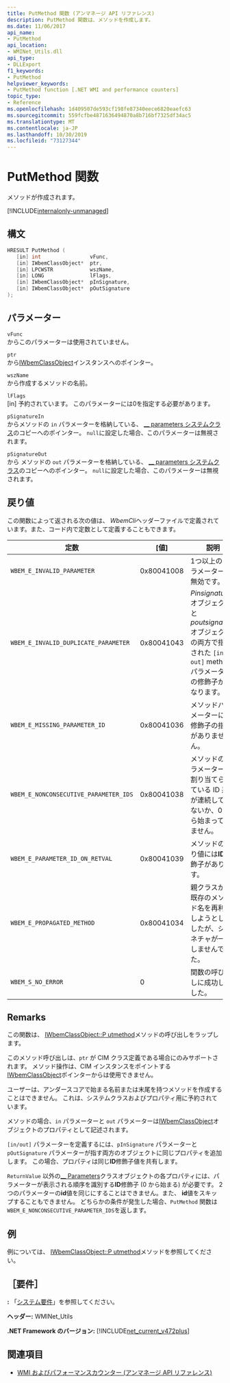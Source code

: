 ```yaml
---
title: PutMethod 関数 (アンマネージ API リファレンス)
description: PutMethod 関数は、メソッドを作成します。
ms.date: 11/06/2017
api_name:
- PutMethod
api_location:
- WMINet_Utils.dll
api_type:
- DLLExport
f1_keywords:
- PutMethod
helpviewer_keywords:
- PutMethod function [.NET WMI and performance counters]
topic_type:
- Reference
ms.openlocfilehash: 1d409507de593cf198fe87340eece6820eaefc63
ms.sourcegitcommit: 559fcfbe4871636494870a8b716bf7325df34ac5
ms.translationtype: MT
ms.contentlocale: ja-JP
ms.lasthandoff: 10/30/2019
ms.locfileid: "73127344"
---
```

# <a name="putmethod-function"></a>PutMethod 関数
メソッドが作成されます。

[!INCLUDE[internalonly-unmanaged](../../../../includes/internalonly-unmanaged.md)]
    
## <a name="syntax"></a>構文  
  
```cpp  
HRESULT PutMethod (
   [in] int                vFunc, 
   [in] IWbemClassObject*  ptr, 
   [in] LPCWSTR            wszName,
   [in] LONG               lFlags,
   [in] IWbemClassObject*  pInSignature,
   [in] IWbemClassObject*  pOutSignature
); 
```  

## <a name="parameters"></a>パラメーター

`vFunc`  
からこのパラメーターは使用されていません。

`ptr`  
から[IWbemClassObject](/windows/desktop/api/wbemcli/nn-wbemcli-iwbemclassobject)インスタンスへのポインター。

`wszName`  
から作成するメソッドの名前。 

`lFlags`  
[in] 予約されています。 このパラメーターには0を指定する必要があります。

`pSignatureIn`  
からメソッドの `in` パラメーターを格納している、 [__ parameters システムクラス](/windows/desktop/WmiSdk/--parameters)のコピーへのポインター。 `null`に設定した場合、このパラメーターは無視されます。  

`pSignatureOut`  
から メソッドの `out` パラメーターを格納している、 [__ parameters システムクラス](/windows/desktop/WmiSdk/--parameters)のコピーへのポインター。 `null`に設定した場合、このパラメーターは無視されます。

## <a name="return-value"></a>戻り値

この関数によって返される次の値は、 *WbemCli*ヘッダーファイルで定義されています。また、コード内で定数として定義することもできます。

|定数  |[値]  |説明  |
|---------|---------|---------|
| `WBEM_E_INVALID_PARAMETER` | 0x80041008 | 1つ以上のパラメーターが無効です。 |
| `WBEM_E_INVALID_DUPLICATE_PARAMETER` | 0x80041043 | *Pinsignature*オブジェクトと*poutsignature*オブジェクトの両方で指定された `[in, out]` method パラメーターの修飾子が異なります。
| `WBEM_E_MISSING_PARAMETER_ID` | 0x80041036 | メソッドパラメーターに**ID**修飾子の指定がありません。 |
| `WBEM_E_NONCONSECUTIVE_PARAMETER_IDS` | 0x80041038 | メソッドのパラメーターに割り当てられている ID 系列が連続していないか、0から始まっていません。 |
| `WBEM_E_PARAMETER_ID_ON_RETVAL` | 0x80041039 | メソッドの戻り値には**ID**修飾子があります。 |
| `WBEM_E_PROPAGATED_METHOD` | 0x80041034 | 親クラスから既存のメソッド名を再利用しようとしましたが、シグネチャが一致しませんでした。 |
| `WBEM_S_NO_ERROR` | 0 | 関数の呼び出しに成功しました。 |
  
## <a name="remarks"></a>Remarks

この関数は、 [IWbemClassObject::P utmethod](/windows/desktop/api/wbemcli/nf-wbemcli-iwbemclassobject-putmethod)メソッドの呼び出しをラップします。

このメソッド呼び出しは、`ptr` が CIM クラス定義である場合にのみサポートされます。 メソッド操作は、CIM インスタンスをポイントする[IWbemClassObject](/windows/desktop/api/wbemcli/nn-wbemcli-iwbemclassobject)ポインターからは使用できません。

ユーザーは、アンダースコアで始まる名前または末尾を持つメソッドを作成することはできません。 これは、システムクラスおよびプロパティ用に予約されています。

メソッドの場合、`in` パラメーターと `out` パラメーターは[IWbemClassObject](/windows/desktop/api/wbemcli/nn-wbemcli-iwbemclassobject)オブジェクトのプロパティとして記述されます。

`[in/out]` パラメーターを定義するには、`pInSignature` パラメーターと `pOutSignature` パラメーターが指す両方のオブジェクトに同じプロパティを追加します。 この場合、プロパティは同じ**ID**修飾子値を共有します。

`ReturnValue` 以外の[__ Parameters](/windows/desktop/WmiSdk/--parameters)クラスオブジェクトの各プロパティには、パラメーターが表示される順序を識別する**ID**修飾子 (0 から始まる) が必要です。 2つのパラメーターの**id**値を同じにすることはできません。また、 **id**値をスキップすることもできません。 どちらかの条件が発生した場合、`PutMethod` 関数は `WBEM_E_NONCONSECUTIVE_PARAMETER_IDS`を返します。

## <a name="example"></a>例

例については、 [IWbemClassObject::P utmethod](/windows/desktop/api/wbemcli/nf-wbemcli-iwbemclassobject-putmethod)メソッドを参照してください。

## <a name="requirements"></a>［要件］  
 **:** 「[システム要件](../../get-started/system-requirements.md)」を参照してください。  
  
 **ヘッダー:** WMINet_Utils  
  
 **.NET Framework のバージョン:** [!INCLUDE[net_current_v472plus](../../../../includes/net-current-v472plus.md)]  
  
## <a name="see-also"></a>関連項目

- [WMI およびパフォーマンスカウンター (アンマネージ API リファレンス)](index.md)
